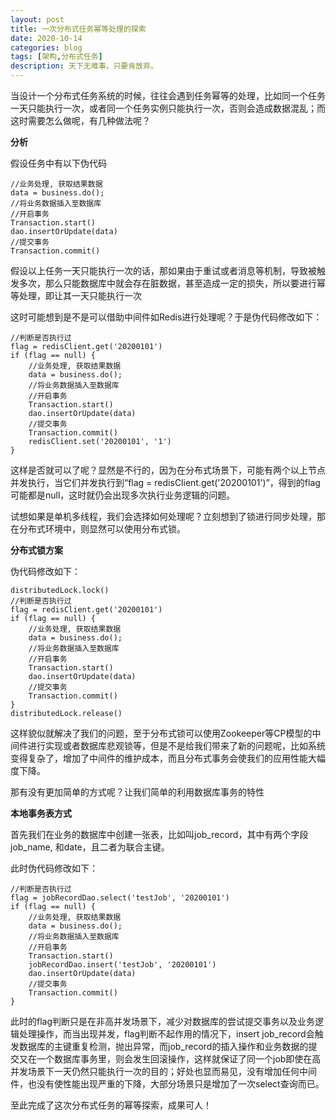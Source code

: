 ```yaml
---
layout: post
title: 一次分布式任务幂等处理的探索
date: 2020-10-14
categories: blog
tags: [架构,分布式任务]
description: 天下无难事，只要肯放弃。
---
```


当设计一个分布式任务系统的时候，往往会遇到任务幂等的处理，比如同一个任务一天只能执行一次，或者同一个任务实例只能执行一次，否则会造成数据混乱；而这时需要怎么做呢，有几种做法呢？

**分析**

假设任务中有以下伪代码
```
//业务处理, 获取结果数据
data = business.do();
//将业务数据插入至数据库
//开启事务
Transaction.start()
dao.insertOrUpdate(data)
//提交事务
Transaction.commit()
```

假设以上任务一天只能执行一次的话，那如果由于重试或者消息等机制，导致被触发多次，那么只能数据库中就会存在脏数据，甚至造成一定的损失，所以要进行幂等处理，即让其一天只能执行一次

这时可能想到是不是可以借助中间件如Redis进行处理呢？于是伪代码修改如下：

```
//判断是否执行过
flag = redisClient.get('20200101')
if (flag == null) {
    //业务处理, 获取结果数据
    data = business.do();
    //将业务数据插入至数据库
    //开启事务
    Transaction.start()
    dao.insertOrUpdate(data)
    //提交事务
    Transaction.commit()
    redisClient.set('20200101', '1')
}
```
这样是否就可以了呢？显然是不行的，因为在分布式场景下，可能有两个以上节点并发执行，当它们并发执行到“flag = redisClient.get('20200101')”，得到的flag可能都是null，这时就仍会出现多次执行业务逻辑的问题。

试想如果是单机多线程，我们会选择如何处理呢？立刻想到了锁进行同步处理，那在分布式环境中，则显然可以使用分布式锁。

**分布式锁方案**

伪代码修改如下：

```
distributedLock.lock()
//判断是否执行过
flag = redisClient.get('20200101')
if (flag == null) {
    //业务处理, 获取结果数据
    data = business.do();
    //将业务数据插入至数据库
    //开启事务
    Transaction.start()
    dao.insertOrUpdate(data)
    //提交事务
    Transaction.commit()
}
distributedLock.release()
```

这样貌似就解决了我们的问题，至于分布式锁可以使用Zookeeper等CP模型的中间件进行实现或者数据库悲观锁等，但是不是给我们带来了新的问题呢，比如系统变得复杂了，增加了中间件的维护成本，而且分布式事务会使我们的应用性能大幅度下降。

那有没有更加简单的方式呢？让我们简单的利用数据库事务的特性

**本地事务表方式**

首先我们在业务的数据库中创建一张表，比如叫job_record，其中有两个字段job_name, 和date，且二者为联合主键。

此时伪代码修改如下：
```
//判断是否执行过
flag = jobRecordDao.select('testJob', '20200101')
if (flag == null) {
    //业务处理, 获取结果数据
    data = business.do();
    //将业务数据插入至数据库
    //开启事务
    Transaction.start()
    jobRecordDao.insert('testJob', '20200101')
    dao.insertOrUpdate(data)
    //提交事务
    Transaction.commit()
}
```

此时的flag判断只是在非高并发场景下，减少对数据库的尝试提交事务以及业务逻辑处理操作，而当出现并发，flag判断不起作用的情况下，insert job_record会触发数据库的主键重复检测，抛出异常，而job_record的插入操作和业务数据的提交又在一个数据库事务里，则会发生回滚操作，这样就保证了同一个job即使在高并发场景下一天仍然只能执行一次的目的；好处也显而易见，没有增加任何中间件，也没有使性能出现严重的下降，大部分场景只是增加了一次select查询而已。

至此完成了这次分布式任务的幂等探索，成果可人！
